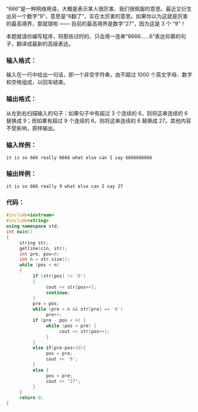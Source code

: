 “666”是一种网络用语，大概是表示某人很厉害、我们很佩服的意思。最近又衍生出另一个数字“9”，意思是“6翻了”，实在太厉害的意思。如果你以为这就是厉害的最高境界，那就错啦 —— 目前的最高境界是数字“27”，因为这是 3 个 “9”！

本题就请你编写程序，将那些过时的、只会用一连串“6666……6”表达仰慕的句子，翻译成最新的高级表达。

### 输入格式：

输入在一行中给出一句话，即一个非空字符串，由不超过 1000 个英文字母、数字和空格组成，以回车结束。

### 输出格式：

从左到右扫描输入的句子：如果句子中有超过 3 个连续的 6，则将这串连续的 6 替换成 9；但如果有超过 9 个连续的 6，则将这串连续的 6 替换成 27。其他内容不受影响，原样输出。

### 输入样例：

```in
it is so 666 really 6666 what else can I say 6666666666
```

### 输出样例：

```out
it is so 666 really 9 what else can I say 27
```

### 代码：

```c++
#include<iostream>
#include<string>
using namespace std;
int main()
{
     string str;
     getline(cin, str);
     int pre, pos=0;
     int n = str.size();
     while (pos < n) 
     {
          if (str[pos] != '6')
          {
               cout << str[pos++];
               continue;
          }
          pre = pos;
          while (pre < n && str[pre] == '6')
               pre++;
          if (pre - pos < 4) {
               while (pos < pre) {
                    cout << str[pos++];
               }
          }
          else if(pre-pos<10){
               pos = pre;
               cout << '9';
          }
          else {
               pos = pre;
               cout << "27";
          }
     }
     return 0;
}
```

